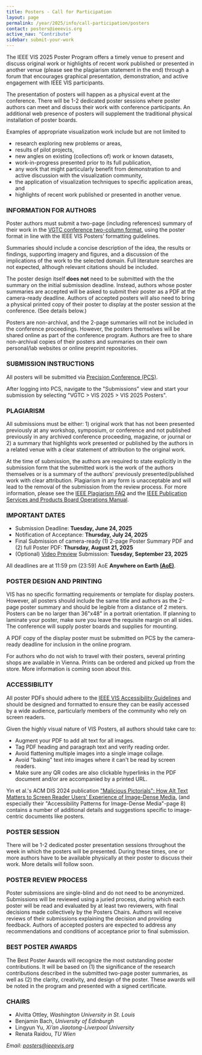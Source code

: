 ```yaml
---
title: Posters - Call for Participation
layout: page
permalink: /year/2025/info/call-participation/posters
contact: posters@ieeevis.org
active_nav: "Contribute"
sidebar: submit-your-work
---
```


The IEEE VIS 2025 Poster Program offers a timely venue to present and discuss original work or highlights of recent work published or presented in another venue (please see the plagiarism statement in the end) through a forum that encourages graphical presentation, demonstration, and active engagement with IEEE VIS participants.

The presentation of posters will happen as a physical event at the conference. There will be 1-2 dedicated poster sessions where poster authors can meet and discuss their work with conference participants. An additional web presence of posters will supplement the traditional physical installation of poster boards. 

Examples of appropriate visualization work include but are not limited to

* research exploring new problems or areas,
* results of pilot projects,
* new angles on existing (collections of) work or known datasets,
* work-in-progress presented prior to its full publication,
* any work that might particularly benefit from demonstration to and
  active discussion with the visualization community,
* the application of visualization techniques to
  specific application areas, and 
* highlights of recent work published or presented in another venue.

### INFORMATION FOR AUTHORS

Poster authors must submit a two-page (including references) summary of their work in the [VGTC conference two-column format](https://tc.computer.org/vgtc/publications/conference), using the poster format in line with the IEEE VIS Posters’ formatting guidelines.

Summaries should include a concise description of the idea, the results or findings, supporting imagery and figures, and a discussion of the implications of the work to the selected domain. Full literature searches are not expected, although relevant citations should be included.

The poster design itself **does not** need to be submitted with the the summary on the initial submission deadline. Instead, authors whose poster summaries are accepted will be asked to submit their poster as a PDF at the camera-ready deadline. Authors of accepted posters will also need to bring a physical printed copy of their poster to display at the poster session at the conference. (See details below.)

Posters are non-archival, and the 2-page summaries will not be included in the conference proceedings. However, the posters themselves will be shared online as part of the conference program. Authors are free to share non-archival copies of their posters and summaries on their own personal/lab websites or online preprint repositories. 

### SUBMISSION INSTRUCTIONS

All posters will be submitted via [Precision Conference (PCS)](https://new.precisionconference.com/). 

After logging into PCS, navigate to the "Submissions" view and start your submission by selecting "VGTC > VIS 2025 > VIS 2025 Posters".

### PLAGIARISM
All submissions must be either: 1) original work that has not been presented previously at any workshop, symposium, or conference and not published previously in any archived conference proceeding, magazine, or journal or 2) a summary that highlights work presented or published by the authors in a related venue with a clear statement of attribution to the original work.

At the time of submission, the authors are required to state explicitly in the submission form that the submitted work is the work of the authors themselves or is a summary of the authors’ previously presented/published work with clear attribution. Plagiarism in any form is unacceptable and will lead to the removal of the submission from the review process. For more information, please see the [IEEE Plagiarism FAQ](https://www.ieee.org/publications/rights/plagiarism/plagiarism.html) and the [IEEE Publication Services and Products Board Operations Manual](https://pspb.ieee.org/images/files/files/opsmanual.pdf). 

### IMPORTANT DATES
* Submission Deadline: **Tuesday, June 24, 2025**
* Notification of Acceptance: **Thursday, July 24, 2025**
* Final Submission of camera-ready (1) 2-page Poster Summary PDF and (2) full Poster PDF: **Thursday, August 21, 2025**
* (Optional) [Video Preview](/year/2025/info/presenter-information/fast-forward-and-video-previews) Submission: **Tuesday, September 23, 2025**

All deadlines are at 11:59 pm (23:59) AoE **Anywhere on Earth [(AoE)](https://time.is/Anywhere_on_Earth)**.

### POSTER DESIGN AND PRINTING
VIS has no specific formatting requirements or template for display posters. However, all posters should include the same title and authors as the 2-page poster summary and should be legible from a distance of 2 meters. Posters can be no larger than 36"x48" in a portrait orientation. If planning to laminate your poster, make sure you leave the requisite margin on all sides. The conference will supply poster boards and supplies for mounting. 

A PDF copy of the display poster must be submitted on PCS by the camera-ready deadline for inclusion in the online program. 

For authors who do not wish to travel with their posters, several printing shops are available in Vienna. Prints can be ordered and picked up from the store. More information is coming soon about this. 

### ACCESSIBILITY

All poster PDFs should adhere to the [IEEE VIS Accessibility Guidelines](https://ieeevis.org/year/2025/info/call-participation/make-pdf-accessible) and should be designed and formatted to ensure they can be easily accessed by a wide audience, particularly members of the community who rely on screen readers. 

Given the highly visual nature of VIS Posters, all authors should take care to:
* Augment your PDF to add alt text for all images.
* Tag PDF heading and paragraph text and verify reading order. 
* Avoid flattening multiple images into a single image collage.
* Avoid "baking" text into images where it can't be read by screen readers. 
* Make sure any QR codes are also clickable hyperlinks in the PDF document and/or are accompanied by a printed URL. 

Yin et al.'s ACM DIS 2024 publication ["Malicious Pictorials": How Alt Text Matters to Screen Reader Users' Experience of Image-Dense Media.](https://doi.org/10.1145/3643834.3660747) (and especially their "Accessibility Patterns for Image-Dense Media"-page 8) contains a number of additional details and suggestions specific to image-centric documents like posters. 

### POSTER SESSION

There will be 1-2 dedicated poster presentation sessions throughout the week in which the posters will be presented. During these times, one or more authors have to be available physically at their poster to discuss their work. More details will follow soon.

### POSTER REVIEW PROCESS

Poster submissions are single-blind and do not need to be anonymized. Submissions will be reviewed using a juried process, during which each poster will be read and evaluated by at least two reviewers, with final decisions made collectively by the Posters Chairs.  Authors will receive reviews of their submissions explaining the decision and providing feedback. Authors of accepted posters are expected to address any recommendations and conditions of acceptance prior to final submission.

### BEST POSTER AWARDS 

The Best Poster Awards will recognize the most outstanding poster contributions. It will be based on (1)  the significance of the research contributions described in the submitted two-page poster summaries, as well as (2) the clarity, creativity, and design of the poster. These awards will be noted in the program and presented with a signed certificate.


### CHAIRS


* Alvitta Ottley, *Washington University in St. Louis*
* Benjamin Bach, *University of Edinburgh*
* Lingyun Yu, *Xi’an Jiaotong-Liverpool University*
* Renata Raidou, *TU Wien*


*Email: [posters@ieeevis.org](mailto:posters@ieeevis.org)*
